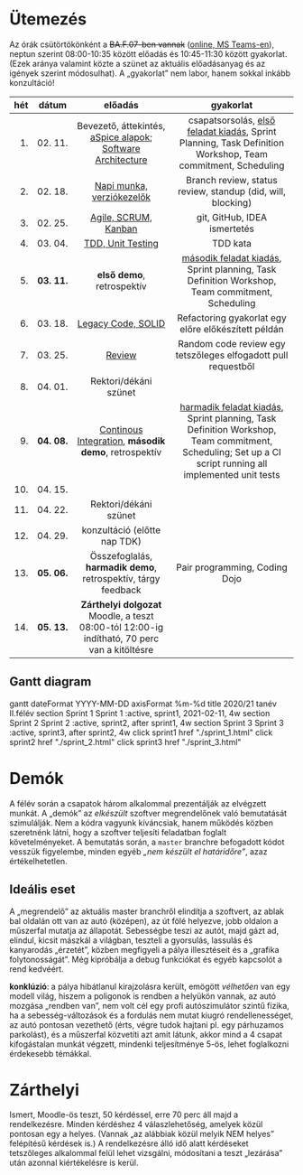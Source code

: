 # Ütemezés

Az órák csütörtökönként a ~~BA.F.07-ben vannak~~ ([online, MS Teams-en](https://teams.microsoft.com/l/team/19%3ac7cf754b3c92495bb1799aa81597d88a%40thread.tacv2/conversations?groupId=a56552c3-1b48-44d8-af21-7ac594aa9009&tenantId=1d6a56fa-705a-4bbc-8004-67a21d5e9b97)), neptun szerint 08:00-10:35 között előadás és 10:45-11:30 között gyakorlat. (Ezek aránya valamint közte a szünet az aktuális előadásanyag és az igények szerint módosulhat). A „gyakorlat” nem labor, hanem sokkal inkább konzultáció!

|hét    |dátum        |előadás|gyakorlat|
|------:|:-----------:|:-----:|:-------:|
| 1.|02.&nbsp;11.| Bevezető, áttekintés, [aSpice&nbsp;alapok](https://www.lhpes.com/blog/what-is-aspice-in-automotive); [Software Architecture](lectures/software_architecture.md) | csapatsorsolás, [első feladat kiadás](sprint_1.md), Sprint Planning, Task Definition Workshop, Team commitment, Scheduling
| 2.|02.&nbsp;18.| [Napi munka, verziókezelők](lectures/daily_work.md)|Branch review, status review, standup (did, will, blocking)
| 3.|02.&nbsp;25.| [Agile, SCRUM, Kanban](lectures/agile_scrum_kanban.md) | git, GitHub, IDEA ismertetés
| 4.|03.&nbsp;04.| [TDD, Unit Testing](lectures/tdd.md) | TDD kata
| 5.|**03.&nbsp;11.**| **első demo**, retrospektív|[második feladat kiadás](sprint_2.md), Sprint planning, Task Definition Workshop, Team commitment, Scheduling
| 6.|03.&nbsp;18.| [Legacy Code, SOLID](lectures/legacy_code.md) |Refactoring gyakorlat egy előre előkészített példán
| 7.|03.&nbsp;25.| [Review](lectures/review.md) |Random code review egy tetszőleges elfogadott pull requestből
| 8.|04.&nbsp;01.| Rektori/dékáni szünet
| 9.|**04.&nbsp;08.**| [Continous Integration](lectures/ci.md), **második demo**, retrospektív | [harmadik feladat kiadás](sprint_3.md), Sprint planning, Task Definition Workshop, Team commitment, Scheduling; Set up a CI script running all implemented unit tests
|10.|04.&nbsp;15.|
|11.|04.&nbsp;22.| Rektori/dékáni szünet
|12.|04.&nbsp;29.| konzultáció (előtte nap TDK)
|13.|**05.&nbsp;06.**| Összefoglalás, **harmadik demo**, retrospektív, tárgy feedback | Pair programming, Coding Dojo
|14.|**05.&nbsp;13.**| **Zárthelyi dolgozat** Moodle, a teszt 08:00-tól 12:00-ig indítható, 70 perc van a kitöltésre


## Gantt diagram


<div class="mermaid">
    gantt
    dateFormat  YYYY-MM-DD
    axisFormat  %m-%d
    title 2020/21 tanév II.félév
    section Sprint 1
        Sprint 1 :active, sprint1, 2021-02-11, 4w
    section Sprint 2
        Sprint 2 :active, sprint2, after sprint1, 4w
    section Sprint 3
        Sprint 3 :active, sprint3, after sprint2, 4w
    click sprint1 href "./sprint_1.html"
    click sprint2 href "./sprint_2.html"
    click sprint3 href "./sprint_3.html"
</div>


<!--
# Házi feladat - 1. hét

1. GitHub fiók létrehozása
    * ha még nincs
2. 11 JDK telepítése, mivel a szoftvert Java nyelven kell elkészíteni
    * ha nincs fönt
3. Fejlesztőkörnyezet telepítése és beállítása
    * IntelliJ IDEA az ajánlott és támogatott eszköz
4. Git és GitHub oktatóanyagok elolvasása
    * ha vannak hiányosságok
    * az órán nincs idő szájbarágósan git használatot oktatni, erre vannak interaktív oktatófelületek
    * ez mindenkinek egyéni felelőssége, ám ha konkrét kérdések merülnek fel, akkor ezekre természetesen kitérünk
5. Git repó klónozása
6. Kód futtatása a futtató- és a fejlesztőkörnyezet beállításainak tesztelése céljából
7. A jegyzet és az abban taglalt segédanyagok megismerése
8. Az elkészítendő szoftver átgondolása (lásd readme), statikus és dinamikus modell elkészítése komponens szinten
    * Ennek terjedelme (az órái példa alapján): egy absztrakciós szint a négyfelé bontás (kb. user story szint), és egy az ez alatti egyel, minden komponens még egy kibontása, kb. egyenrangú komponensek létrehozására - osztály szintre nem mennék le, még ha a végén ezekből akár osztály is lesz. Szóval kettő struktúra, kettő dinamikus viselkedést leíró diagram, egy magasabb és egy alacsonyabb absztrakciós szinten. Hogy konkrétan hány building block, azt mindenkinek "érzésre" kell megállapítania, ezért szubjektív az architektúra.
    * Ez egy egyéni feladat, hiszen még nincsenek csapatok. Az elkészítéshez javasolt eszközök: MS Visio, https://www.draw.io/.
    * Az elkészült diagramoknak a következő órán bemutatható állapotban kell lenniük.
-->



# Demók

A félév során a csapatok három alkalommal prezentálják az elvégzett munkát. A „demók” az _elkészült_ szoftver megrendelőnek való bemutatását szimulálják. Nem a kódra vagyunk kíváncsiak, hanem működés közben szeretnénk látni, hogy a szoftver teljesíti feladatban foglalt követelményeket.
A bemutatás során, a `master` branchre befogadott kódot vesszük figyelembe, minden egyéb _„nem készült el határidőre”_, azaz értékelhetetlen.

## Ideális eset

A „megrendelő” az aktuális master branchről elindítja a szoftvert, az ablak bal oldalán ott van az autó (középen), az út fölé helyezve, jobb oldalon a műszerfal mutatja az állapotát. Sebességbe teszi az autót, majd gázt ad, elindul, kicsit mászkál a világban, teszteli a gyorsulás, lassulás és kanyarodás „érzetét”, közben megfigyeli a pálya illesztéseit és a „grafika folytonosságát”.
Még kipróbálja a debug funkciókat és egyéb kapcsolót a rend kedvéért.

**konklúzió**: a pálya hibátlanul kirajzolásra került, emögött *vélhetően* van egy modell világ, hiszem a poligonok is rendben a helyükön vannak, az autó mozgása „rendben van”, nem volt cél egy profi autószimulátor szintű fizika, ha a sebesség-változások és a fordulás nem mutat kiugró rendellenességet, az autó pontosan vezethető (érts, végre tudok hajtani pl. egy párhuzamos parkolást), és a műszerfal közvetíti azt amit látunk, akkor mind a 4 csapat kifogástalan munkát végzett, mindenki teljesítménye 5-ös, lehet foglalkozni érdekesebb témákkal.


# Zárthelyi

Ismert, Moodle-ös teszt, 50 kérdéssel, erre 70 perc áll majd a rendelkezésre. Minden kérdéshez 4 válaszlehetőség, amelyek közül pontosan egy a helyes. (Vannak „az alábbiak közül melyik NEM helyes” felépítésű kérdések is.) A rendelkezésre álló idő alatt kérdéseket tetszőleges alkalommal felül lehet vizsgálni, módosítani a teszt „lezárása” után azonnal kiértékelésre is kerül.
